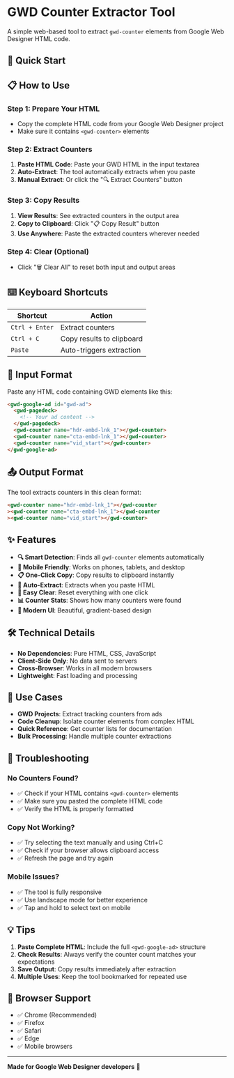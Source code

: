 # GWD Counter Extractor Tool

A simple web-based tool to extract `gwd-counter` elements from Google Web Designer HTML code.

## 🚀 Quick Start

## 📋 How to Use

### Step 1: Prepare Your HTML

- Copy the complete HTML code from your Google Web Designer project
- Make sure it contains `<gwd-counter>` elements

### Step 2: Extract Counters

1. **Paste HTML Code**: Paste your GWD HTML in the input textarea
2. **Auto-Extract**: The tool automatically extracts when you paste
3. **Manual Extract**: Or click the "🔍 Extract Counters" button

### Step 3: Copy Results

1. **View Results**: See extracted counters in the output area
2. **Copy to Clipboard**: Click "📋 Copy Result" button
3. **Use Anywhere**: Paste the extracted counters wherever needed

### Step 4: Clear (Optional)

- Click "🗑️ Clear All" to reset both input and output areas

## ⌨️ Keyboard Shortcuts

| Shortcut       | Action                    |
| -------------- | ------------------------- |
| `Ctrl + Enter` | Extract counters          |
| `Ctrl + C`     | Copy results to clipboard |
| `Paste`        | Auto-triggers extraction  |

## 📄 Input Format

Paste any HTML code containing GWD elements like this:

```html
<gwd-google-ad id="gwd-ad">
  <gwd-pagedeck>
    <!-- Your ad content -->
  </gwd-pagedeck>
  <gwd-counter name="hdr-embd-lnk_1"></gwd-counter>
  <gwd-counter name="cta-embd-lnk_1"></gwd-counter>
  <gwd-counter name="vid_start"></gwd-counter>
</gwd-google-ad>
```

## 📤 Output Format

The tool extracts counters in this clean format:

```html
<gwd-counter name="hdr-embd-lnk_1"></gwd-counter
><gwd-counter name="cta-embd-lnk_1"></gwd-counter
><gwd-counter name="vid_start"></gwd-counter>
```

## ✨ Features

- **🔍 Smart Detection**: Finds all `gwd-counter` elements automatically
- **📱 Mobile Friendly**: Works on phones, tablets, and desktop
- **📋 One-Click Copy**: Copy results to clipboard instantly
- **🎯 Auto-Extract**: Extracts when you paste HTML
- **🧹 Easy Clear**: Reset everything with one click
- **📊 Counter Stats**: Shows how many counters were found
- **🎨 Modern UI**: Beautiful, gradient-based design

## 🛠️ Technical Details

- **No Dependencies**: Pure HTML, CSS, JavaScript
- **Client-Side Only**: No data sent to servers
- **Cross-Browser**: Works in all modern browsers
- **Lightweight**: Fast loading and processing

## 🎯 Use Cases

- **GWD Projects**: Extract tracking counters from ads
- **Code Cleanup**: Isolate counter elements from complex HTML
- **Quick Reference**: Get counter lists for documentation
- **Bulk Processing**: Handle multiple counter extractions

## 🔧 Troubleshooting

### No Counters Found?

- ✅ Check if your HTML contains `<gwd-counter>` elements
- ✅ Make sure you pasted the complete HTML code
- ✅ Verify the HTML is properly formatted

### Copy Not Working?

- ✅ Try selecting the text manually and using Ctrl+C
- ✅ Check if your browser allows clipboard access
- ✅ Refresh the page and try again

### Mobile Issues?

- ✅ The tool is fully responsive
- ✅ Use landscape mode for better experience
- ✅ Tap and hold to select text on mobile

## 💡 Tips

1. **Paste Complete HTML**: Include the full `<gwd-google-ad>` structure
2. **Check Results**: Always verify the counter count matches your expectations
3. **Save Output**: Copy results immediately after extraction
4. **Multiple Uses**: Keep the tool bookmarked for repeated use

## 🎨 Browser Support

- ✅ Chrome (Recommended)
- ✅ Firefox
- ✅ Safari
- ✅ Edge
- ✅ Mobile browsers

---

**Made for Google Web Designer developers** 🚀
